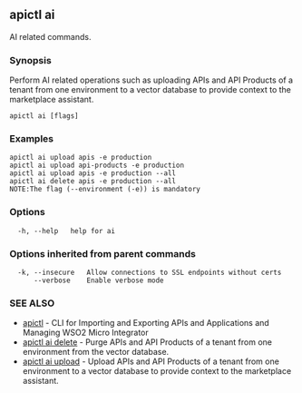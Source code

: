 ## apictl ai

AI related commands.

### Synopsis

Perform AI related operations such as uploading APIs and API Products of a tenant from one environment to a vector database to provide context to the marketplace assistant.

```
apictl ai [flags]
```

### Examples

```
apictl ai upload apis -e production
apictl ai upload api-products -e production
apictl ai upload apis -e production --all
apictl ai delete apis -e production --all
NOTE:The flag (--environment (-e)) is mandatory
```

### Options

```
  -h, --help   help for ai
```

### Options inherited from parent commands

```
  -k, --insecure   Allow connections to SSL endpoints without certs
      --verbose    Enable verbose mode
```

### SEE ALSO

* [apictl](apictl.md)	 - CLI for Importing and Exporting APIs and Applications and Managing WSO2 Micro Integrator
* [apictl ai delete](apictl_ai_delete.md)	 - Purge APIs and API Products of a tenant from one environment from the vector database.
* [apictl ai upload](apictl_ai_upload.md)	 - Upload APIs and API Products of a tenant from one environment to a vector database to provide context to the marketplace assistant.

